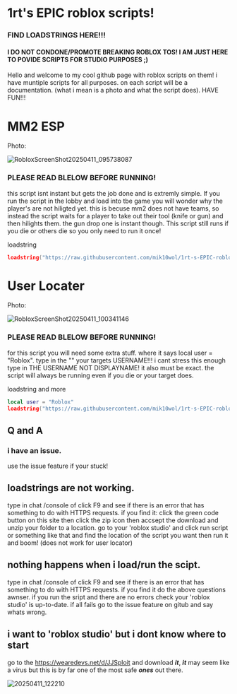 # 1rt's EPIC roblox scripts!

### FIND LOADSTRINGS HERE!!!

#### I DO NOT CONDONE/PROMOTE BREAKING ROBLOX TOS! I AM JUST HERE TO POVIDE SCRIPTS FOR STUDIO PURPOSES ;)

Hello and welcome to my cool github page with roblox scripts on them! i have muntiple scripts for all purposes. on each script will be a documentation. (what i mean is a photo and what the script does). HAVE FUN!!!

# MM2 ESP

Photo:

![RobloxScreenShot20250411_095738087](https://github.com/user-attachments/assets/a0bea8b2-d89e-4529-8370-eb22916eb4c9)

### PLEASE READ BLELOW BEFORE RUNNING!
this script isnt instant but gets the job done and is extremly simple.
If you run the script in the lobby and load into tbe game you will wonder why the player's are not hiligted yet. this is becuse mm2 does not have teams, so instead the script waits for a player to take out their tool (knife or gun) and then hilights them. the gun drop one is instant though. This script still runs if you die or others die so you only need to run it once!

loadstring
```lua
loadstring("https://raw.githubusercontent.com/mik10wol/1rt-s-EPIC-roblox-scripts-/refs/heads/main/mm2ESP.lua")
```

# User Locater

Photo:

![RobloxScreenShot20250411_100341146](https://github.com/user-attachments/assets/4687d328-0470-47c2-a482-bdcd22ebd584)

### PLEASE READ BLELOW BEFORE RUNNING!
for this script you will need some extra stuff. where it says local user = "Roblox". type in the "" your targets USERNAME!!! i cant stress this enough type in THE USERNAME NOT DISPLAYNAME! it also must be exact. the script will always be running even if you die or your target does.

loadstring and more
```Lua
local user = "Roblox"
loadstring("https://raw.githubusercontent.com/mik10wol/1rt-s-EPIC-roblox-scripts-/refs/heads/main/freindLocator.lua")
```

## Q and A

### i have an issue.
use the issue feature if your stuck!

## loadstrings are not working.
type in chat /console of click F9 and see if there is an error that has something to do with HTTPS requests. if you find it: click the green code button on this site then click the zip icon then accsept the download and unzip your folder to a location. go to your 'roblox studio' and click run script or something like that and find the location of the script you want then run it and boom! (does not work for user locator)

## nothing happens when i load/run the scipt.
type in chat /console of click F9 and see if there is an error that has something to do with HTTPS requests. if you find it do the above questions awnser. if you run the sript and there are no errors check your 'roblox studio' is up-to-date. if all fails go to the issue feature on gitub and say whats wrong.

## i want to 'roblox studio' but i dont know where to start
go to the https://wearedevs.net/d/JJSploit and download *__it__*, *__it__* may seem like a virus but this is by far one of the most safe *__ones__* out there.

![20250411_122210](https://github.com/user-attachments/assets/fb8c6b11-2409-4753-a170-4cdf629d9741)
